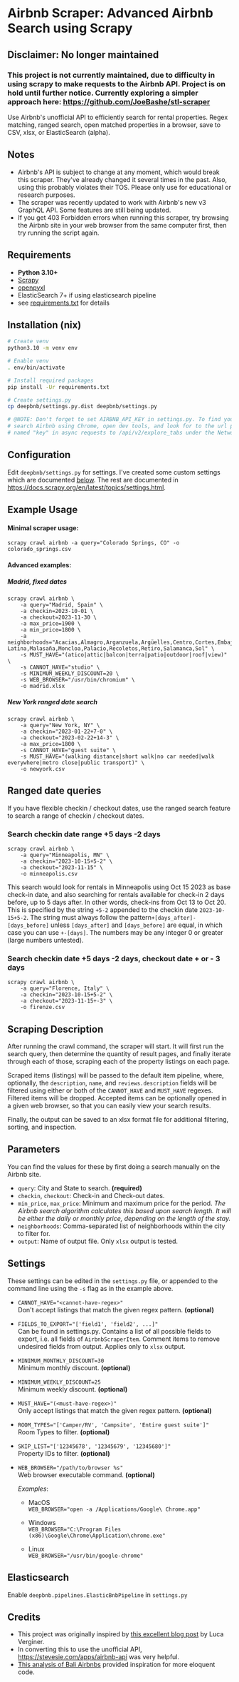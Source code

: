 # Airbnb Scraper: Advanced Airbnb Search using Scrapy

## Disclaimer: No longer maintained

### This project is not currently maintained, due to difficulty in using scrapy to make requests to the Airbnb API. Project is on hold until further notice. Currently exploring a simpler approach here: https://github.com/JoeBashe/stl-scraper

Use Airbnb's unofficial API to efficiently search for rental properties.
Regex matching, ranged search, open matched properties in a browser, save to CSV, xlsx, or ElasticSearch (alpha).

## Notes

- Airbnb's API is subject to change at any moment, which would break this scraper. They've already changed it several
  times in the past. Also, using this probably violates their TOS. Please only use for educational or research purposes.
- The scraper was recently updated to work with Airbnb's new v3 GraphQL API. Some features are still being updated.
- If you get 403 Forbidden errors when running this scraper, try browsing the Airbnb site in your web browser from the
  same computer first, then try running the script again.

## Requirements

* **Python 3.10+**
* [Scrapy](http://scrapy.org/)
* [openpyxl](https://openpyxl.readthedocs.io/en/default/#installation)
* ElasticSearch 7+ if using elasticsearch pipeline
* see [requirements.txt](requirements.txt) for details

## Installation (nix)

```bash
# Create venv
python3.10 -m venv env

# Enable venv
. env/bin/activate

# Install required packages
pip install -Ur requirements.txt

# Create settings.py
cp deepbnb/settings.py.dist deepbnb/settings.py

# @NOTE: Don't forget to set AIRBNB_API_KEY in settings.py. To find your API key, 
# search Airbnb using Chrome, open dev tools, and look for to the url parameter  
# named "key" in async requests to /api/v2/explore_tabs under the Network tab.
```

## Configuration

Edit `deepbnb/settings.py` for settings. I've created some custom settings which are
documented [below](https://github.com/digital-engineering/airbnb-scraper#settings). The rest are documented
in https://docs.scrapy.org/en/latest/topics/settings.html.

## Example Usage

#### Minimal scraper usage:

    scrapy crawl airbnb -a query="Colorado Springs, CO" -o colorado_springs.csv

#### Advanced examples:

##### Madrid, fixed dates

```
scrapy crawl airbnb \
    -a query="Madrid, Spain" \
    -a checkin=2023-10-01 \
    -a checkout=2023-11-30 \
    -a max_price=1900 \
    -a min_price=1800 \
    -a neighborhoods="Acacias,Almagro,Arganzuela,Argüelles,Centro,Cortes,Embajadores,Imperial,Jerónimos,La Latina,Malasaña,Moncloa,Palacio,Recoletos,Retiro,Salamanca,Sol" \
    -s MUST_HAVE="(atico|attic|balcon|terra|patio|outdoor|roof|view)" \
    -s CANNOT_HAVE="studio" \
    -s MINIMUM_WEEKLY_DISCOUNT=20 \
    -s WEB_BROWSER="/usr/bin/chromium" \
    -o madrid.xlsx
```

##### New York ranged date search

```
scrapy crawl airbnb \
    -a query="New York, NY" \
    -a checkin="2023-01-22+7-0" \
    -a checkout="2023-02-22+14-3" \
    -a max_price=1800 \
    -s CANNOT_HAVE="guest suite" \
    -s MUST_HAVE="(walking distance|short walk|no car needed|walk everywhere|metro close|public transport)" \
    -o newyork.csv
```

## Ranged date queries

If you have flexible checkin / checkout dates, use the ranged search feature to search a range of checkin / checkout
dates.

### Search checkin date range +5 days -2 days

    scrapy crawl airbnb \
        -a query="Minneapolis, MN" \
        -a checkin="2023-10-15+5-2" \
        -a checkout="2023-11-15" \
        -o minneapolis.csv

This search would look for rentals in Minneapolis using Oct 15 2023 as base check-in date, and also searching for
rentals available for check-in 2 days before, up to 5 days after. In other words, check-ins from Oct 13 to Oct 20. This
is specified by the string `+5-2` appended to the checkin date `2023-10-15+5-2`. The string must always follow the
pattern`+[days_after]-[days_before]` unless `[days_after]` and `[days_before]` are equal, in which case you can
use `+-[days]`. The numbers may be any integer 0 or greater (large numbers untested).

### Search checkin date +5 days -2 days, checkout date + or - 3 days

    scrapy crawl airbnb \
        -a query="Florence, Italy" \
        -a checkin="2023-10-15+5-2" \
        -a checkout="2023-11-15+-3" \
        -o firenze.csv

## Scraping Description

After running the crawl command, the scraper will start. It will first run the
search query, then determine the quantity of result pages, and finally iterate
through each of those, scraping each of the property listings on each page.

Scraped items (listings) will be passed to the default item pipeline, where,
optionally, the `description`, `name`, and `reviews.description` fields will
be filtered using either or both of the `CANNOT_HAVE` and `MUST_HAVE` regexes.
Filtered items will be dropped. Accepted items can be optionally opened in a
given web browser, so that you can easily view your search results.

Finally, the output can be saved to an xlsx format file for additional
filtering, sorting, and inspection.

## Parameters

You can find the values for these by first doing a search manually on the
Airbnb site.

* `query`: City and State to search. **(required)**
* `checkin`, `checkout`: Check-in and Check-out dates.
* `min_price`, `max_price`: Minimum and maximum price for the period.
  *The Airbnb search algorithm calculates this based upon search length.
  It will be either the daily or monthly price, depending on the length
  of the stay.*
* `neighborhoods`: Comma-separated list of neighborhoods within the city
  to filter for.
* `output`: Name of output file. Only `xlsx` output is tested.

## Settings

These settings can be edited in the `settings.py` file, or appended to the
command line using the `-s` flag as in the example above.

* `CANNOT_HAVE="<cannot-have-regex>"`  
  Don't accept listings that match the given regex pattern.
  **(optional)**


* `FIELDS_TO_EXPORT="['field1', 'field2', ...]"`  
  Can be found in settings.py. Contains a list of all possible fields to
  export, i.e. all fields of `AirbnbScraperItem`. Comment items to
  remove undesired fields from output. Applies only to `xlsx` output.


* `MINIMUM_MONTHLY_DISCOUNT=30`  
  Minimum monthly discount.
  **(optional)**


* `MINIMUM_WEEKLY_DISCOUNT=25`  
  Minimum weekly discount.
  **(optional)**


* `MUST_HAVE="(<must-have-regex>)"`  
  Only accept listings that match the given regex pattern.
  **(optional)**


* `ROOM_TYPES="['Camper/RV', 'Campsite', 'Entire guest suite']"`  
  Room Types to filter.
  **(optional)**


* `SKIP_LIST="['12345678', '12345679', '12345680']"`  
  Property IDs to filter.
  **(optional)**


* `WEB_BROWSER="/path/to/browser %s"`  
  Web browser executable command. **(optional)**

  *Examples*:
    - MacOS  
      `WEB_BROWSER="open -a /Applications/Google\ Chrome.app"`

    - Windows  
      `WEB_BROWSER="C:\Program Files (x86)\Google\Chrome\Application\chrome.exe"`

    - Linux  
      `WEB_BROWSER="/usr/bin/google-chrome"`

## Elasticsearch

Enable `deepbnb.pipelines.ElasticBnbPipeline` in `settings.py`

## Credits

- This project was originally inspired by [this excellent blog post](http://www.verginer.eu/blog/web-scraping-airbnb/)
  by Luca Verginer.
- In converting this to use the unofficial API, https://stevesie.com/apps/airbnb-api was very helpful.
- [This analysis of Bali Airbnbs](https://github.com/daben/m2851-prac1) provided inspiration for more eloquent code.

